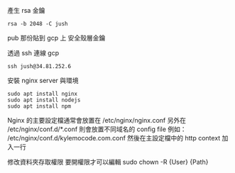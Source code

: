 產生 rsa 金鑰

```
rsa -b 2048 -C jush
```

pub 那份貼到 gcp 上 安全殼層金鑰

透過 ssh 連線 gcp

```
ssh jush@34.81.252.6
```

安裝 nginx server 與環境

```
sudo apt install nginx
sudo apt install nodejs
sudo apt install npm
```

Nginx 的主要設定檔通常會放置在 /etc/nginx/nginx.conf
另外在 /etc/nginx/conf.d/\*.conf 則會放置不同域名的 config file
例如： /etc/nginx/conf.d/kylemocode.com.conf
然後在主設定檔中的 http context 加入一行

修改資料夾存取權限 要開權限才可以編輯
sudo chown -R {User} {Path}
